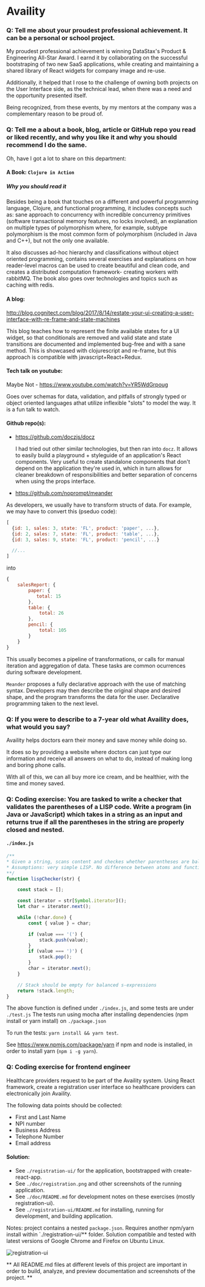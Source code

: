 # Availity

### Q: Tell me about your proudest professional achievement.  It can be a personal or school project.

My proudest professional achievement is winning DataStax's Product & Engineering All-Star Award.
I earnd it by collaborating on the successful bootstraping of two new SaaS applications,
while creating and maintaining a shared library of React widgets for company image and re-use.

Additionally, it helped that I rose to the challenge of owning both projects on the User Interface side,
as the technical lead, when there was a need and the opportunity presented itself.

Being recognized, from these events, by my mentors at the company was a complementary reason to be proud of.

### Q: Tell me a about a book, blog, article or GitHub repo you read or liked recently, and why you like it and why you should recommend I do the same.

Oh, have I got a lot to share on this department:

#### A Book: `Clojure in Action`

##### Why you should read it

Besides being a book that touches on a different and powerful programming language,
 Clojure, and functional programming,
 it includes concepts such as: sane approach to concurrency with incredible concurrency primitives
 (software transactional memory features, no locks involved),
 an explanation on multiple types of polymorphism where,
 for example, subtype polymorphism is the most common form of polymorphism (included in Java and C++),
 but not the only one available.

It also discusses ad-hoc hierarchy and classifications without object oriented programming,
 contains several exercises and explanations on how reader-level macros can be used to create beautiful and clean code,
 and creates a distributed computation framework- creating workers with rabbitMQ.
The book also goes over technologies and topics such as caching with redis. 

#### A blog: 

http://blog.cognitect.com/blog/2017/8/14/restate-your-ui-creating-a-user-interface-with-re-frame-and-state-machines

This blog teaches how to represent the finite available states for a UI widget, so that conditionals are removed and
valid state and state transitions are documented and implemented bug-free and with a sane method. This is showcased with
clojurescript and re-frame, but this approach is compatible with javascript+React+Redux. 

#### Tech talk on youtube:

Maybe Not - https://www.youtube.com/watch?v=YR5WdGrpoug

Goes over schemas for data, validation, and pitfalls of strongly typed or object oriented languages athat utilize inflexible
"slots" to model the way. It is a fun talk to watch.

#### Github repo(s):
  - https://github.com/doczjs/docz

    I had tried out other similar technologies, but then ran into `docz`. It allows to easily build a playground + styleguide
    of an application's React components. Very useful to create standalone components that don't depend on the application
    they're used in, which in turn allows for cleaner breakdown of responsibilities and better separation of concerns when using the props interface.

  - https://github.com/noprompt/meander

  As developers, we usually have to transform structs of data. For example, we may have to convert this (pseduo code):
  ```js
  [
    {id: 1, sales: 3, state: 'FL', product: 'paper', ...},
    {id: 2, sales: 7, state: 'FL', product: 'table', ...},
    {id: 3, sales: 9, state: 'FL', product: 'pencil', ...}
  
    //...
  ]
  ```
  
  into
  
  ```js
  {
      salesReport: {
          paper: {
             total: 15
          },
          table: {
              total: 26
          },
          pencil: {
              total: 105
          }
      }
  }
  ```
  
  This usually becomes a pipeline of transformations, or calls for manual iteration and aggregation of data.
  These tasks are common ocurrences during software development.
  
  `Meander` proposes a fully declarative approach with the use of matching syntax. Developers may then describe 
  the original shape and desired shape, and the program transforms the data for the user. Declarative programming
  taken to the next level.

### Q: If you were to describe to a 7-year old what Availity does, what would you say?

Availity helps doctors earn their money and save money while doing so.

It does so by providing a website where doctors can just type our information and
receive all answers on what to do, instead of making long and boring phone calls.

With all of this, we can all buy more ice cream, and be healthier, with the time and money saved.

### Q: Coding exercise: You are tasked to write a checker that validates the parentheses of a LISP code. Write a program (in Java or JavaScript) which takes in a string as an input and returns true if all the parentheses in the string are properly closed and nested.

#### **`./index.js`**
```js
/**
* Given a string, scans content and checkes whether parentheses are balanced, ala LISP.
* Assumptions: very simple LISP. No difference between atoms and functions. No strings allowed.
**/
function lispChecker(str) {

    const stack = [];

    const iterator = str[Symbol.iterator]();
    let char = iterator.next();

    while (!char.done) {
        const { value } = char;

        if (value === '(') {
            stack.push(value);
        }
        if (value === ')') {
            stack.pop();
        }
        char = iterator.next();
    }

    // Stack should be empty for balanced s-expressions
    return !stack.length;
}
```

The above function is defined under `./index.js`, and some tests are under `./test.js`
The tests run using mocha after installing dependencies (npm install or yarn install) on `./package.json`

To run the tests: `yarn install && yarn test`.

See https://www.npmjs.com/package/yarn if npm and node is installed, in order to install yarn (`npm i -g yarn`).

### Q: Coding exercise for frontend engineer

Healthcare providers request to be part of the Availity system. Using React framework, create a registration user interface so healthcare providers can electronically join Availity.

The following data points should be collected:
- First and Last Name
- NPI number
- Business Address
- Telephone Number
- Email address

#### Solution: 

- See `./registration-ui/` for the application, bootstrapped with create-react-app.
- See `./doc/registration.png` and other screenshots of the running application.
- See `./doc/README.md` for development notes on these exercises (mostly registration-ui).
- See `./registration-ui/README.md` for installing, running for development, and building application.

Notes: project contains a nested `package.json`. Requires another npm/yarn install within `./registration-ui/** folder.
Solution compatible and tested with latest versions of Google Chrome and Firefox on Ubuntu Linux.

![registration-ui](doc/registration.png)

** All README.md files at different levels of this project are important in order to build,
analyze, and preview documentation and screenshots of the project. **
